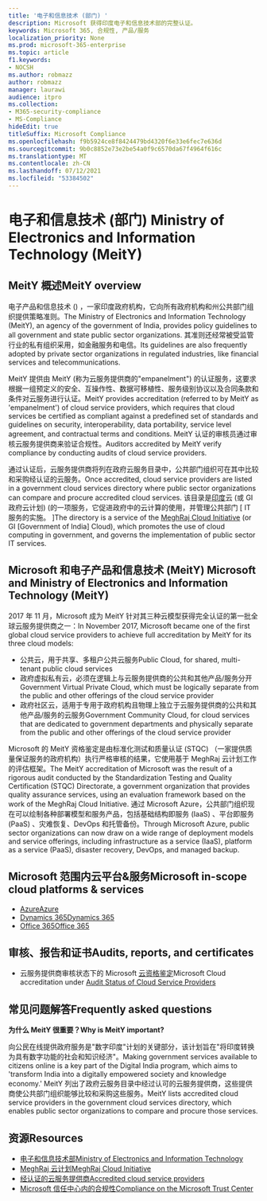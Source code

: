```yaml
---
title: '电子和信息技术 (部门) '
description: Microsoft 获得印度电子和信息技术部的完整认证。
keywords: Microsoft 365, 合规性, 产品/服务
localization_priority: None
ms.prod: microsoft-365-enterprise
ms.topic: article
f1.keywords:
- NOCSH
ms.author: robmazz
author: robmazz
manager: laurawi
audience: itpro
ms.collection:
- M365-security-compliance
- MS-Compliance
hideEdit: true
titleSuffix: Microsoft Compliance
ms.openlocfilehash: f9b5924ce8f8424479bd4320f6e33e6fec7e636d
ms.sourcegitcommit: 9b0c8852e73e2be54a0f9c6570da67f4964f616c
ms.translationtype: MT
ms.contentlocale: zh-CN
ms.lasthandoff: 07/12/2021
ms.locfileid: "53384502"
---
```

# <a name="ministry-of-electronics-and-information-technology-meity"></a><span data-ttu-id="d71b1-104">电子和信息技术 (部门) </span><span class="sxs-lookup"><span data-stu-id="d71b1-104">Ministry of Electronics and Information Technology (MeitY)</span></span>

## <a name="meity-overview"></a><span data-ttu-id="d71b1-105">MeitY 概述</span><span class="sxs-lookup"><span data-stu-id="d71b1-105">MeitY overview</span></span>

<span data-ttu-id="d71b1-106">电子产品和信息技术 () ，一家印度政府机构，它向所有政府机构和州公共部门组织提供策略准则。</span><span class="sxs-lookup"><span data-stu-id="d71b1-106">The Ministry of Electronics and Information Technology (MeitY), an agency of the government of India, provides policy guidelines to all government and state public sector organizations.</span></span> <span data-ttu-id="d71b1-107">其准则还经常被受监管行业的私有组织采用，如金融服务和电信。</span><span class="sxs-lookup"><span data-stu-id="d71b1-107">Its guidelines are also frequently adopted by private sector organizations in regulated industries, like financial services and telecommunications.</span></span>

<span data-ttu-id="d71b1-108">MeitY 提供由 MeitY (称为云服务提供商的"empanelment") 的认证服务，这要求根据一组预定义的安全、互操作性、数据可移植性、服务级别协议以及合同条款和条件对云服务进行认证。</span><span class="sxs-lookup"><span data-stu-id="d71b1-108">MeitY provides accreditation (referred to by MeitY as 'empanelment') of cloud service providers, which requires that cloud services be certified as compliant against a predefined set of standards and guidelines on security, interoperability, data portability, service level agreement, and contractual terms and conditions.</span></span> <span data-ttu-id="d71b1-109">MeitY 认证的审核员通过审核云服务提供商来验证合规性。</span><span class="sxs-lookup"><span data-stu-id="d71b1-109">Auditors accredited by MeitY verify compliance by conducting audits of cloud service providers.</span></span>

<span data-ttu-id="d71b1-110">通过认证后，云服务提供商将列在政府云服务目录中，公共部门组织可在其中比较和采购经认证的云服务。</span><span class="sxs-lookup"><span data-stu-id="d71b1-110">Once accredited, cloud service providers are listed in a government cloud services directory where public sector organizations can compare and procure accredited cloud services.</span></span> <span data-ttu-id="d71b1-111">该目录是[印度](https://meity.gov.in/content/gi-cloud-meghraj)云 (或 GI 政府云计划)  (的一项服务，它促进政府中的云计算的使用，并管理公共部门 \[ IT 服务的实施。 \]</span><span class="sxs-lookup"><span data-stu-id="d71b1-111">The directory is a service of the [MeghRaj Cloud Initiative](https://meity.gov.in/content/gi-cloud-meghraj) (or GI \[Government of India\] Cloud), which promotes the use of cloud computing in government, and governs the implementation of public sector IT services.</span></span>

## <a name="microsoft-and-ministry-of-electronics-and-information-technology-meity"></a><span data-ttu-id="d71b1-112">Microsoft 和电子产品和信息技术 (MeitY) </span><span class="sxs-lookup"><span data-stu-id="d71b1-112">Microsoft and Ministry of Electronics and Information Technology (MeitY)</span></span>

<span data-ttu-id="d71b1-113">2017 年 11 月，Microsoft 成为 MeitY 针对其三种云模型获得完全认证的第一批全球云服务提供商之一：</span><span class="sxs-lookup"><span data-stu-id="d71b1-113">In November 2017, Microsoft became one of the first global cloud service providers to achieve full accreditation by MeitY for its three cloud models:</span></span>

- <span data-ttu-id="d71b1-114">公共云，用于共享、多租户公共云服务</span><span class="sxs-lookup"><span data-stu-id="d71b1-114">Public Cloud, for shared, multi-tenant public cloud services</span></span>
- <span data-ttu-id="d71b1-115">政府虚拟私有云，必须在逻辑上与云服务提供商的公共和其他产品/服务分开</span><span class="sxs-lookup"><span data-stu-id="d71b1-115">Government Virtual Private Cloud, which must be logically separate from the public and other offerings of the cloud service provider</span></span>
- <span data-ttu-id="d71b1-116">政府社区云，适用于专用于政府机构且物理上独立于云服务提供商的公共和其他产品/服务的云服务</span><span class="sxs-lookup"><span data-stu-id="d71b1-116">Government Community Cloud, for cloud services that are dedicated to government departments and physically separate from the public and other offerings of the cloud service provider</span></span>

<span data-ttu-id="d71b1-117">Microsoft 的 MeitY 资格鉴定是由标准化测试和质量认证 (STQC) （一家提供质量保证服务的政府机构）执行严格审核的结果，它使用基于 MeghRaj 云计划工作的评估框架。</span><span class="sxs-lookup"><span data-stu-id="d71b1-117">The MeitY accreditation of Microsoft was the result of a rigorous audit conducted by the Standardization Testing and Quality Certification (STQC) Directorate, a government organization that provides quality assurance services, using an evaluation framework based on the work of the MeghRaj Cloud Initiative.</span></span> <span data-ttu-id="d71b1-118">通过 Microsoft Azure，公共部门组织现在可以绘制各种部署模型和服务产品，包括基础结构即服务 (IaaS) 、平台即服务 (PaaS) 、灾难恢复、DevOps 和托管备份。</span><span class="sxs-lookup"><span data-stu-id="d71b1-118">Through Microsoft Azure, public sector organizations can now draw on a wide range of deployment models and service offerings, including infrastructure as a service (IaaS), platform as a service (PaaS), disaster recovery, DevOps, and managed backup.</span></span>

## <a name="microsoft-in-scope-cloud-platforms--services"></a><span data-ttu-id="d71b1-119">Microsoft 范围内云平台&服务</span><span class="sxs-lookup"><span data-stu-id="d71b1-119">Microsoft in-scope cloud platforms & services</span></span>

- [<span data-ttu-id="d71b1-120">Azure</span><span class="sxs-lookup"><span data-stu-id="d71b1-120">Azure</span></span>](https://aka.ms/AzureCompliance)
- [<span data-ttu-id="d71b1-121">Dynamics 365</span><span class="sxs-lookup"><span data-stu-id="d71b1-121">Dynamics 365</span></span>](https://aka.ms/d365-compliance-list)
- [<span data-ttu-id="d71b1-122">Office 365</span><span class="sxs-lookup"><span data-stu-id="d71b1-122">Office 365</span></span>](https://aka.ms/Office365ComplianceOfferings)

## <a name="audits-reports-and-certificates"></a><span data-ttu-id="d71b1-123">审核、报告和证书</span><span class="sxs-lookup"><span data-stu-id="d71b1-123">Audits, reports, and certificates</span></span>

- <span data-ttu-id="d71b1-124">云服务提供商审核状态下的 Microsoft [云资格鉴定](https://meity.gov.in/content/gi-cloud-meghraj)</span><span class="sxs-lookup"><span data-stu-id="d71b1-124">Microsoft Cloud accreditation under [Audit Status of Cloud Service Providers](https://meity.gov.in/content/gi-cloud-meghraj)</span></span>

## <a name="frequently-asked-questions"></a><span data-ttu-id="d71b1-125">常见问题解答</span><span class="sxs-lookup"><span data-stu-id="d71b1-125">Frequently asked questions</span></span>

<span data-ttu-id="d71b1-126">**为什么 MeitY 很重要？**</span><span class="sxs-lookup"><span data-stu-id="d71b1-126">**Why is MeitY important?**</span></span>

<span data-ttu-id="d71b1-127">向公民在线提供政府服务是"数字印度"计划的关键部分，该计划旨在"将印度转换为具有数字功能的社会和知识经济"。</span><span class="sxs-lookup"><span data-stu-id="d71b1-127">Making government services available to citizens online is a key part of the Digital India program, which aims to 'transform India into a digitally empowered society and knowledge economy.'</span></span> <span data-ttu-id="d71b1-128">MeitY 列出了政府云服务目录中经过认可的云服务提供商，这些提供商使公共部门组织能够比较和采购这些服务。</span><span class="sxs-lookup"><span data-stu-id="d71b1-128">MeitY lists accredited cloud service providers in the government cloud services directory, which enables public sector organizations to compare and procure those services.</span></span>

## <a name="resources"></a><span data-ttu-id="d71b1-129">资源</span><span class="sxs-lookup"><span data-stu-id="d71b1-129">Resources</span></span>

- [<span data-ttu-id="d71b1-130">电子和信息技术部</span><span class="sxs-lookup"><span data-stu-id="d71b1-130">Ministry of Electronics and Information Technology</span></span>](https://meity.gov.in/)
- [<span data-ttu-id="d71b1-131">MeghRaj 云计划</span><span class="sxs-lookup"><span data-stu-id="d71b1-131">MeghRaj Cloud Initiative</span></span>](https://meity.gov.in/content/gi-cloud-meghraj)
- [<span data-ttu-id="d71b1-132">经认证的云服务提供商</span><span class="sxs-lookup"><span data-stu-id="d71b1-132">Accredited cloud service providers</span></span>](https://meity.gov.in/content/gi-cloud-meghraj)
- [<span data-ttu-id="d71b1-133">Microsoft 信任中心内的合规性</span><span class="sxs-lookup"><span data-stu-id="d71b1-133">Compliance on the Microsoft Trust Center</span></span>](https://www.microsoft.com/trust-center/compliance/compliance-overview)
